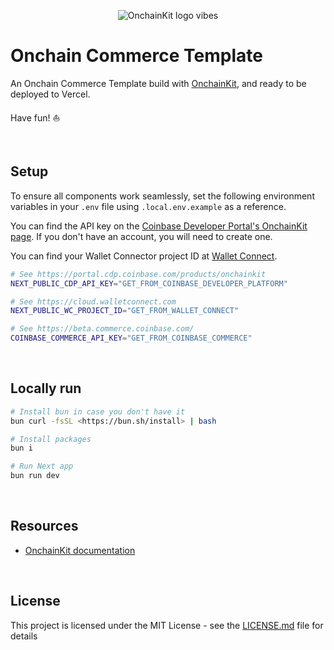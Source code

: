 <p align="center">
  <picture>
    <source media="(prefers-color-scheme: dark)" srcset="https://raw.githubusercontent.com/coinbase/onchainkit/main/site/docs/public/logo/v0-27.png">
    <img alt="OnchainKit logo vibes" src="https://raw.githubusercontent.com/coinbase/onchainkit/main/site/docs/public/logo/v0-27.png" width="auto">
  </picture>
</p>

# Onchain Commerce Template

An Onchain Commerce Template build with [OnchainKit](https://onchainkit.xyz), and ready to be deployed to Vercel.

Have fun! ⛵️

<br />

## Setup

To ensure all components work seamlessly, set the following environment variables in your `.env` file using `.local.env.example` as a reference.

You can find the API key on the [Coinbase Developer Portal's OnchainKit page](https://portal.cdp.coinbase.com/products/onchainkit). If you don't have an account, you will need to create one. 

You can find your Wallet Connector project ID at [Wallet Connect](https://cloud.walletconnect.com).

```sh
# See https://portal.cdp.coinbase.com/products/onchainkit
NEXT_PUBLIC_CDP_API_KEY="GET_FROM_COINBASE_DEVELOPER_PLATFORM"

# See https://cloud.walletconnect.com
NEXT_PUBLIC_WC_PROJECT_ID="GET_FROM_WALLET_CONNECT"

# See https://beta.commerce.coinbase.com/
COINBASE_COMMERCE_API_KEY="GET_FROM_COINBASE_COMMERCE"
```
<br />

## Locally run

```sh
# Install bun in case you don't have it
bun curl -fsSL <https://bun.sh/install> | bash

# Install packages
bun i

# Run Next app
bun run dev
```
<br />

## Resources

- [OnchainKit documentation](https://onchainkit.xyz)

<br />

## License

This project is licensed under the MIT License - see the [LICENSE.md](LICENSE.md) file for details